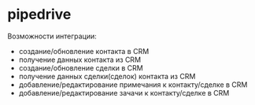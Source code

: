 # pipedrive


Возможности интеграции:
- создание/обновление контакта в CRM
- получение данных контакта из CRM
- создание/обновление сделки в CRM
- получение данных сделки(сделок) контакта из CRM
- добавление/редактирование примечания к контакту/сделке в CRM
- добавление/редактирование зачачи к контакту/сделке в CRM
